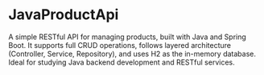 # JavaProductApi
A simple RESTful API for managing products, built with Java and Spring Boot. It supports full CRUD operations, follows layered architecture (Controller, Service, Repository), and uses H2 as the in-memory database. Ideal for studying Java backend development and RESTful services.
